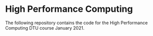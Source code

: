 # High Performance Computing

The following repository contains the code for the High Performance Computing DTU course January 2021. 
